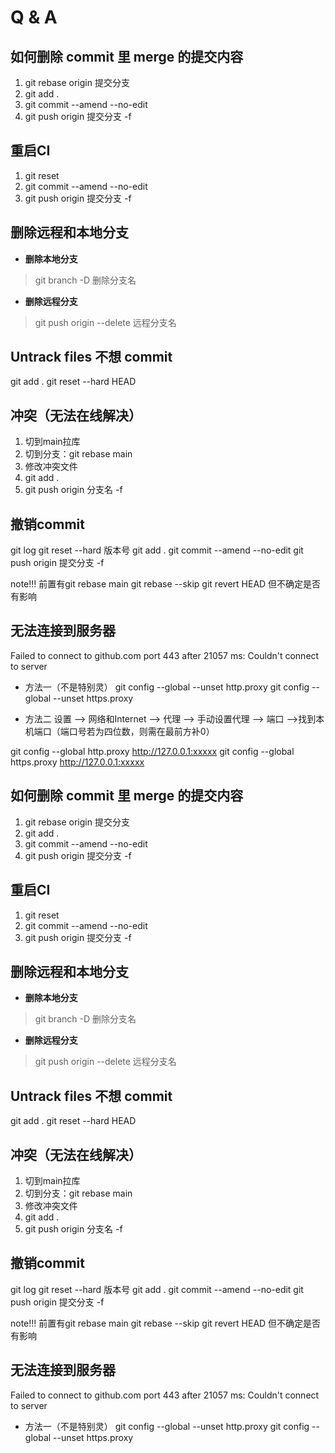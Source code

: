# Q & A

## 如何删除 commit 里 merge 的提交内容

1. git rebase origin 提交分支
2. git add .
3. git commit --amend --no-edit
4. git push origin 提交分支 -f

## 重启CI

1. git reset
2. git commit --amend --no-edit
3. git push origin 提交分支 -f

## 删除远程和本地分支

- __删除本地分支__

>git branch -D 删除分支名

- __删除远程分支__

>git push origin --delete 远程分支名

## Untrack files 不想 commit

git add .
git reset --hard HEAD

## 冲突（无法在线解决）

1. 切到main拉库
2. 切到分支：git rebase main
3. 修改冲突文件
4. git add .
5. git push origin 分支名 -f

## 撤销commit

git log
git reset --hard 版本号
git add .
git commit --amend --no-edit
git push origin 提交分支 -f

note!!!
前置有git rebase main
git rebase --skip
git revert HEAD
但不确定是否有影响

## 无法连接到服务器

Failed to connect to github.com port 443 after 21057 ms: Couldn't connect to server

- 方法一（不是特别灵）
git config --global --unset http.proxy
git config --global --unset https.proxy

- 方法二
设置 --> 网络和Internet --> 代理 --> 手动设置代理 --> 端口 -->找到本机端口（端口号若为四位数，则需在最前方补0）

git config --global http.proxy http://127.0.0.1:xxxxx
git config --global https.proxy http://127.0.0.1:xxxxx

## 如何删除 commit 里 merge 的提交内容

1. git rebase origin 提交分支
2. git add .
3. git commit --amend --no-edit
4. git push origin 提交分支 -f

## 重启CI

1. git reset
2. git commit --amend --no-edit
3. git push origin 提交分支 -f

## 删除远程和本地分支

- __删除本地分支__

>git branch -D 删除分支名

- __删除远程分支__

>git push origin --delete 远程分支名

## Untrack files 不想 commit

git add .
git reset --hard HEAD

## 冲突（无法在线解决）

1. 切到main拉库
2. 切到分支：git rebase main
3. 修改冲突文件
4. git add .
5. git push origin 分支名 -f

## 撤销commit

git log
git reset --hard 版本号
git add .
git commit --amend --no-edit
git push origin 提交分支 -f

note!!!
前置有git rebase main
git rebase --skip
git revert HEAD
但不确定是否有影响

## 无法连接到服务器

Failed to connect to github.com port 443 after 21057 ms: Couldn't connect to server

- 方法一（不是特别灵）
git config --global --unset http.proxy
git config --global --unset https.proxy

